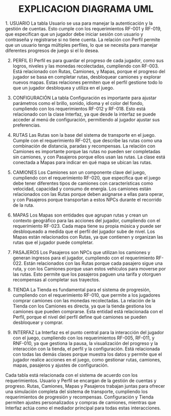<h1 align="center">
EXPLICACION DIAGRAMA UML
</h1>
1. USUARIO
La tabla Usuario se usa para manejar la autenticación y la gestión de cuentas. Esto cumple con los requerimientos RF-001 y RF-019, que especifican que un jugador debe iniciar sesión con usuario y contraseña y registrarse si no tiene cuenta. La relación con Perfil permite que un usuario tenga múltiples perfiles, lo que se necesita para manejar diferentes progresos de juego si el lo desea.

2. PERFIL
El Perfil es para guardar el progreso de cada jugador, como sus logros, niveles y las monedas recolectadas, cumpliendo con RF-003. Está relacionado con Rutas, Camiones, y Mapas, porque el progreso del jugador se basa en completar rutas, desbloquear camiones y explorar nuevos mapas. Estas relaciones permiten que el perfil gestione todo lo que un jugador desbloquea y utiliza en el juego.

3. CONFIGURACIÓN
La tabla Configuración es importante para ajustar parámetros como el brillo, sonido, idioma y el color del fondo, cumpliendo con los requerimientos RF-012 y RF-018. Esto está relacionado con la clase Interfaz, ya que desde la interfaz se puede acceder al menú de configuración, permitiendo al jugador ajustar sus preferencias.

4. RUTAS
Las Rutas son la base del sistema de transporte en el juego. Cumple con el requerimiento RF-021, que describe las rutas como una combinación de distancia, paradas y recompensas. La relación con Camiones es importante porque las rutas no pueden ser completadas sin camiones, y con Pasajeros porque ellos usan las rutas. La clase está conectada a Mapas para indicar en qué mapa se ubican las rutas.

5. CAMIONES
Los Camiones son un componente clave del juego, cumpliendo con el requerimiento RF-020, que especifica que el juego debe tener diferentes tipos de camiones con características como velocidad, capacidad y consumo de energía. Los camiones están relacionados con las Rutas porque deben asignarse a ellas para operar, y con Pasajeros porque transportan a estos NPCs durante el recorrido de la ruta.

6. MAPAS
Los Mapas son entidades que agrupan rutas y crean un contexto geográfico para las acciones del jugador, cumpliendo con el requerimiento RF-023. Cada mapa tiene su propia música y puede ser desbloqueado a medida que el perfil del jugador sube de nivel. Los Mapas están relacionados con Rutas, ya que contienen y organizan las rutas que el jugador puede completar.

7. PASAJEROS
Los Pasajeros son NPCs que utilizan los camiones y generan ingresos para el jugador, cumpliendo con el requerimiento RF-022. Están relacionados con las Rutas porque cada pasajero sigue una ruta, y con los Camiones porque usan estos vehículos para moverse por las rutas. Esto permite que los pasajeros paguen una tarifa y otorguen recompensas al completar sus trayectos.

8. TIENDA
La Tienda es fundamental para el sistema de progresión, cumpliendo con el requerimiento RF-010, que permite a los jugadores comprar camiones con las monedas recolectadas. La relación de la Tienda con los Camiones es directa, ya que la tienda gestiona los camiones que pueden comprarse. Esta entidad está relacionada con el Perfil, porque el nivel del perfil define qué camiones se pueden desbloquear y comprar.

9. INTERFAZ
La Interfaz es el punto central para la interacción del jugador con el juego, cumpliendo con los requerimientos RF-005, RF-011, y RNF-010, ya que gestiona la pausa, la visualización del progreso y la interacción con la tienda, el perfil y la configuración. Está relacionada con todas las demás clases porque muestra los datos y permite que el jugador realice acciones en el juego, como gestionar rutas, camiones, mapas, pasajeros y ajustes de configuración.

Cada tabla está relacionada con el sistema de acuerdo con los requerimientos. Usuario y Perfil se encargan de la gestión de cuentas y progreso. Rutas, Camiones, Mapas y Pasajeros trabajan juntas para ofrecer una simulación completa del sistema de transporte, cumpliendo los requerimientos de progresión y recompensas. Configuración y Tienda permiten ajustes personalizados y compras de camiones, mientras que Interfaz actúa como el mediador principal para todas estas interacciones.
